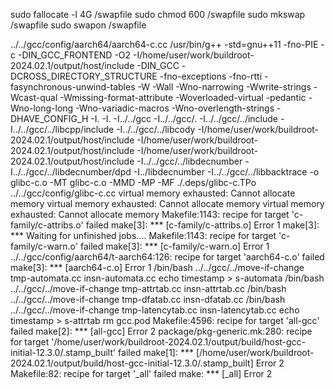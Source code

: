sudo fallocate -l 4G /swapfile
sudo chmod 600 /swapfile
sudo mkswap /swapfile
sudo swapon /swapfile
 
 ../../gcc/config/aarch64/aarch64-c.cc
/usr/bin/g++ -std=gnu++11  -fno-PIE -c  -DIN_GCC_FRONTEND -O2 -I/home/user/work/buildroot-2024.02.1/output/host/include   -DIN_GCC  -DCROSS_DIRECTORY_STRUCTURE   -fno-exceptions -fno-rtti -fasynchronous-unwind-tables -W -Wall -Wno-narrowing -Wwrite-strings -Wcast-qual -Wmissing-format-attribute -Woverloaded-virtual -pedantic -Wno-long-long -Wno-variadic-macros -Wno-overlength-strings   -DHAVE_CONFIG_H -I. -I. -I../../gcc -I../../gcc/. -I../../gcc/../include -I../../gcc/../libcpp/include -I../../gcc/../libcody -I/home/user/work/buildroot-2024.02.1/output/host/include -I/home/user/work/buildroot-2024.02.1/output/host/include -I/home/user/work/buildroot-2024.02.1/output/host/include  -I../../gcc/../libdecnumber -I../../gcc/../libdecnumber/dpd -I../libdecnumber -I../../gcc/../libbacktrace   -o glibc-c.o -MT glibc-c.o -MMD -MP -MF ./.deps/glibc-c.TPo ../../gcc/config/glibc-c.cc
virtual memory exhausted: Cannot allocate memory
virtual memory exhausted: Cannot allocate memory
virtual memory exhausted: Cannot allocate memory
Makefile:1143: recipe for target 'c-family/c-attribs.o' failed
make[3]: *** [c-family/c-attribs.o] Error 1
make[3]: *** Waiting for unfinished jobs....
Makefile:1143: recipe for target 'c-family/c-warn.o' failed
make[3]: *** [c-family/c-warn.o] Error 1
../../gcc/config/aarch64/t-aarch64:126: recipe for target 'aarch64-c.o' failed
make[3]: *** [aarch64-c.o] Error 1
/bin/bash ../../gcc/../move-if-change tmp-automata.cc insn-automata.cc
echo timestamp > s-automata
/bin/bash ../../gcc/../move-if-change tmp-attrtab.cc    insn-attrtab.cc
/bin/bash ../../gcc/../move-if-change tmp-dfatab.cc     insn-dfatab.cc
/bin/bash ../../gcc/../move-if-change tmp-latencytab.cc insn-latencytab.cc
echo timestamp > s-attrtab
rm gcc.pod
Makefile:4596: recipe for target 'all-gcc' failed
make[2]: *** [all-gcc] Error 2
package/pkg-generic.mk:280: recipe for target '/home/user/work/buildroot-2024.02.1/output/build/host-gcc-initial-12.3.0/.stamp_built' failed
make[1]: *** [/home/user/work/buildroot-2024.02.1/output/build/host-gcc-initial-12.3.0/.stamp_built] Error 2
Makefile:82: recipe for target '_all' failed
make: *** [_all] Error 2
